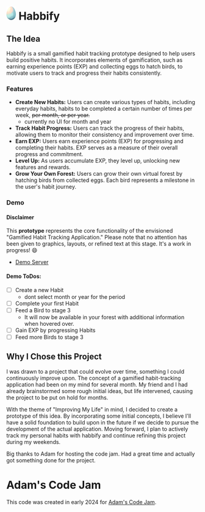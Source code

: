 
# <img src="/egg1.png" alt="[egg_icon]" height="35"/> Habbify

## The Idea
Habbify is a small gamified habit tracking prototype designed to help users build positive habits. It incorporates elements of gamification, such as earning experience points (EXP) and collecting eggs to hatch birds, to motivate users to track and progress their habits consistently.

### Features
- **Create New Habits:** Users can create various types of habits, including everyday habits, habits to be completed a certain number of times per week, ~~per month, or per year.~~
  - currently no UI for month and year
- **Track Habit Progress:** Users can track the progress of their habits, allowing them to monitor their consistency and improvement over time.
- **Earn EXP:** Users earn experience points (EXP) for progressing and completing their habits. EXP serves as a measure of their overall progress and commitment.
- **Level Up:** As users accumulate EXP, they level up, unlocking new features and rewards.
- **Grow Your Own Forest:** Users can grow their own virtual forest by hatching birds from collected eggs. Each bird represents a milestone in the user's habit journey.

### Demo
#### Disclaimer
This **prototype** represents the core functionality of the envisioned "Gamified Habit Tracking Application." Please note that no attention has been given to graphics, layouts, or refined text at this stage. It's a work in progress! 😄

- [Demo Server](http://212.227.179.73/login)
#### Demo ToDos:
- [ ] Create a new Habit
  - dont select month or year for the period
- [ ] Complete your first Habit
- [ ] Feed a Bird to stage 3
  - It will now be available in your forest with additional information when hovered over.
- [ ] Gain EXP by progressing Habits
- [ ] Feed more Birds to stage 3

## Why I Chose this Project
I was drawn to a project that could evolve over time, something I could continuously improve upon. The concept of a gamified habit-tracking application had been on my mind for several month. My friend and I had already brainstormed some rough initial ideas, but life intervened, causing the project to be put on hold for months.

With the theme of "Improving My Life" in mind, I decided to create a prototype of this idea. By incorporating some initial concepts, I believe I'll have a solid foundation to build upon in the future if we decide to pursue the development of the actual application. Moving forward, I plan to actively track my personal habits with habbify and continue refining this project during my weekends.

Big thanks to Adam for hosting the code jam. Had a great time and actually got something done for the project.

# Adam's Code Jam
This code was created in early 2024 for [Adam's Code Jam](https://jam.adamlearns.com/).
